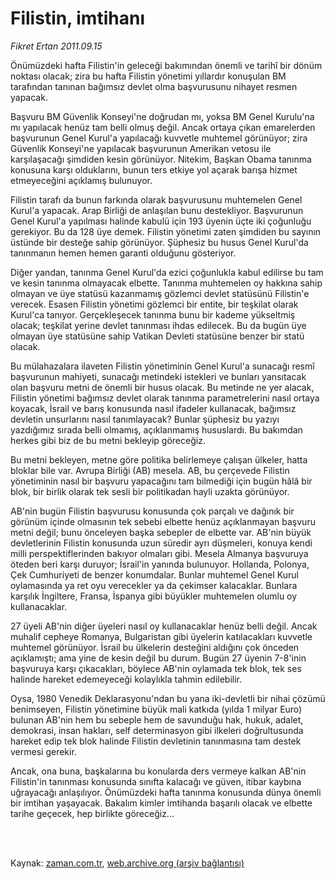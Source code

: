 # Filistin, imtihanı

*Fikret Ertan 2011.09.15*

<td class="columnist-detail">
<p>Önümüzdeki hafta Filistin'in geleceği bakımından önemli ve tarihî bir dönüm noktası olacak; zira bu hafta Filistin yönetimi yıllardır konuşulan BM tarafından tanınan bağımsız devlet olma başvurusunu nihayet resmen yapacak.</p>
<p>
<div id="haberMetinDiv">
<p>Başvuru BM Güvenlik Konseyi'ne doğrudan mı, yoksa BM Genel Kurulu'na mı yapılacak henüz tam belli olmuş değil. Ancak ortaya çıkan emarelerden başvurunun Genel Kurul'a yapılacağı kuvvetle muhtemel görünüyor; zira Güvenlik Konseyi'ne yapılacak başvurunun Amerikan vetosu ile karşılaşacağı şimdiden kesin görünüyor. Nitekim, Başkan Obama tanınma konusuna karşı olduklarını, bunun ters etkiye yol açarak barışa hizmet etmeyeceğini açıklamış bulunuyor.
<p>Filistin tarafı da bunun farkında olarak başvurusunu muhtemelen Genel Kurul'a yapacak. Arap Birliği de anlaşılan bunu destekliyor. Başvurunun Genel Kurul'a yapılması halinde kabulü için 193 üyenin üçte iki çoğunluğu gerekiyor. Bu da 128 üye demek. Filistin yönetimi zaten şimdiden bu sayının üstünde bir desteğe sahip görünüyor. Şüphesiz bu husus Genel Kurul'da tanınmanın hemen hemen garanti olduğunu gösteriyor.
<p>Diğer yandan, tanınma Genel Kurul'da ezici çoğunlukla kabul edilirse bu tam ve kesin tanınma olmayacak elbette. Tanınma muhtemelen oy hakkına sahip olmayan ve üye statüsü kazanmamış gözlemci devlet statüsünü Filistin'e verecek. Esasen Filistin yönetimi gözlemci bir entite, bir teşkilat olarak Kurul'ca tanıyor. Gerçekleşecek tanınma bunu bir kademe yükseltmiş olacak; teşkilat yerine devlet tanınması ihdas edilecek. Bu da bugün üye olmayan üye statüsüne sahip Vatikan Devleti statüsüne benzer bir statü olacak.
<p>Bu mülahazalara ilaveten Filistin yönetiminin Genel Kurul'a sunacağı resmî başvurunun mahiyeti, sunacağı metindeki istekleri ve bunları yansıtacak olan başvuru metni de önemli bir husus olacak. Bu metinde ne yer alacak, Filistin yönetimi bağımsız devlet olarak tanınma parametrelerini nasıl ortaya koyacak, İsrail ve barış konusunda nasıl ifadeler kullanacak, bağımsız devletin unsurlarını nasıl tanımlayacak? Bunlar şüphesiz bu yazıyı yazdığımız sırada belli olmamış, açıklanmamış hususlardı. Bu bakımdan herkes gibi biz de bu metni bekleyip göreceğiz.
<p>Bu metni bekleyen, metne göre politika belirlemeye çalışan ülkeler, hatta bloklar bile var. Avrupa Birliği (AB) mesela. AB, bu çerçevede Filistin yönetiminin nasıl bir başvuru yapacağını tam bilmediği için bugün hâlâ bir blok, bir birlik olarak tek sesli bir politikadan hayli uzakta görünüyor.
<p>AB'nin bugün Filistin başvurusu konusunda çok parçalı ve dağınık bir görünüm içinde olmasının tek sebebi elbette henüz açıklanmayan başvuru metni değil; bunu önceleyen başka sebepler de elbette var. AB'nin büyük devletlerinin Filistin konusunda uzun süredir ayrı düşmeleri, konuya kendi milli perspektiflerinden bakıyor olmaları gibi. Mesela Almanya başvuruya öteden beri karşı duruyor; İsrail'in yanında bulunuyor. Hollanda, Polonya, Çek Cumhuriyeti de benzer konumdalar. Bunlar muhtemel Genel Kurul oylamasında ya ret oyu verecekler ya da çekimser kalacaklar. Bunlara karşılık İngiltere, Fransa, İspanya gibi büyükler muhtemelen olumlu oy kullanacaklar.
<p>27 üyeli AB'nin diğer üyeleri nasıl oy kullanacaklar henüz belli değil. Ancak muhalif cepheye Romanya, Bulgaristan gibi üyelerin katılacakları kuvvetle muhtemel görünüyor. İsrail bu ülkelerin desteğini aldığını çok önceden açıklamıştı; ama yine de kesin değil bu durum. Bugün 27 üyenin 7-8'inin başvuruya karşı çıkacakları, böylece AB'nin oylamada tek blok, tek ses halinde hareket edemeyeceği kolaylıkla tahmin edilebilir.
<p>Oysa, 1980 Venedik Deklarasyonu'ndan bu yana iki-devletli bir nihai çözümü benimseyen, Filistin yönetimine büyük mali katkıda (yılda 1 milyar Euro) bulunan AB'nin hem bu sebeple hem de savunduğu hak, hukuk, adalet, demokrasi, insan hakları, self determinasyon gibi ilkeleri doğrultusunda hareket edip tek blok halinde Filistin devletinin tanınmasına tam destek vermesi gerekir.
<p>Ancak, ona buna, başkalarına bu konularda ders vermeye kalkan AB'nin Filistin'in tanınması konusunda sınıfta kalacağı ve güven, itibar kaybına uğrayacağı anlaşılıyor. Önümüzdeki hafta tanınma konusunda dünya önemli bir imtihan yaşayacak. Bakalım kimler imtihanda başarılı olacak ve elbette tarihe geçecek, hep birlikte göreceğiz...</p></p></p></p></p></p></p></p></p></div>
</p>


<p><br>
		 </br></p></td>

Kaynak: [zaman.com.tr](http://zaman.com.tr/yazar.do?yazino=1179866), [web.archive.org (arşiv bağlantısı)](http://web.archive.org/web/20120101120442/http://www.zaman.com.tr:80/yazar.do?yazino=1179866)
